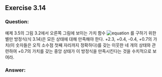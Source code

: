 ## Exercise 3.14

### Question:

예제 3.5의 그림 3.2에서 오른쪽 그림에 보이는 가치 함수 ![equation](https://latex.codecogs.com/svg.latex?v_\pi) 를 구하기 위한 벨만 방정식(식 3.14)은 모든 상태에 대해 만족해야 한다. +2.3, +0.4, -0.4, +0.7의 가치(이 숫자들은 오직 소수점 첫째 자리까지 정확하다)를 갖는 이웃한 네 개의 상태와 관련하여 +0.7의 가치를 갖는 중앙 상태가 이 방정식을 만족시킨다는 것을 수치적으로 보여라.

### Answer:

